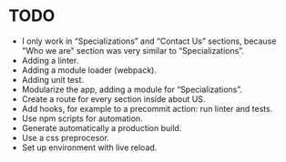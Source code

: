 # TODO
- I only work in  “Specializations” and “Contact Us” sections, because "Who we are" section was very similar to “Specializations”. 
- Adding a linter.
- Adding a module loader (webpack).
- Adding unit test.
- Modularize the app, adding a module for “Specializations”.
- Create a route for every section inside about US.
- Add hooks, for example to a precommit action: run linter and tests.
- Use npm scripts for automation.
- Generate automatically a production build.
- Use a css preprocesor.
- Set up environment with live reload.